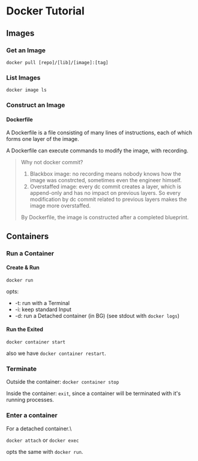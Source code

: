 # Docker Tutorial

## Images

### Get an Image

`docker pull [repo]/[lib]/[image]:[tag]`

### List Images

`docker image ls`

### Construct an Image 

#### Dockerfile

A Dockerfile is a file consisting of many lines of instructions, each of which forms one layer of the image.

A Dockerfile can execute commands to modify the image, with recording. 

> Why not docker commit?
> 
> 1. Blackbox image: no recording means nobody knows how the image was constrcted, sometimes even the engineer himself.
> 2. Overstaffed image: every dc commit creates a layer, which is append-only and has no impact on previous layers. So every modification by dc commit related to previous layers makes the image more overstaffed.
> 
> By Dockerfile, the image is constructed after a completed blueprint.

## Containers

### Run a Container

#### Create & Run 

`docker run`

opts:
- -t: run with a Terminal
- -i: keep standard Input
- -d: run a Detached container (in BG) (see stdout with `docker logs`)

#### Run the Exited

`docker container start`

also we have `docker container restart`.

### Terminate

Outside the container: `docker container stop`

Inside the container: `exit`, since a container will be terminated with it's running processes.

### Enter a container

For a detached container.\

`docker attach` or `docker exec`

opts the same with `docker run`.